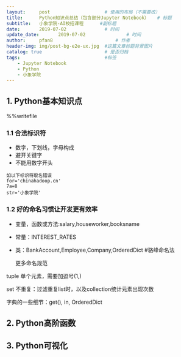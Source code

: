 ```yaml
---
layout:     post   				    # 使用的布局（不需要改）
title:      Python知识点总结（包含部分Jupyter Notebook）	# 标题 
subtitle:   小象学院-AI校招课程		 #副标题
date:       2019-07-02 				# 时间
update_date:       2019-07-02 				# 时间
author:     pfan8 						# 作者
header-img: img/post-bg-e2e-ux.jpg	#这篇文章标题背景图片
catalog: true 						# 是否归档
tags:								#标签
    - Jupyter Notebook
    - Python
    - 小象学院
---
```


## 1. Python基本知识点

%%writefile

### 1.1 合法标识符

+ 数字，下划线，字母构成
+ 避开关键字
+ 不能用数字开头

```
如以下标识符取名错误
for='chinahadoop.cn'
7a=8
str='小象学院'
```

### 1.2 好的命名习惯让开发更有效率
- 变量，函数或方法:salary,houseworker,booksname   

- 常量：INTEREST_RATES   

- 类：BankAccount,Employee,Company,OrderedDict #骆峰命名法

  更多命名规范[]()

tuple 单个元素，需要加逗号(1,)

set 不重复：过滤重复list时，以及collection统计元素出现次数

字典的一些细节：get(), in, OrderedDict

## 2. Python高阶函数

## 3. Python可视化

